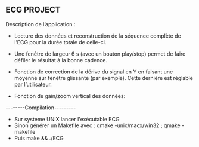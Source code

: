 ECG PROJECT
-----------

Description de l’application :

 - Lecture des données et reconstruction de la séquence complète de l’ECG pour la durée totale de celle-ci.

 - Une fenêtre de largeur 6 s (avec un bouton play/stop) permet de faire défiler le résultat à la bonne cadence.

 - Fonction de correction de la dérive du signal en Y en faisant une moyenne sur fenêtre glissante (par exemple). Cette dernière est réglable par l’utilisateur.

 - Fonction de gain/zoom vertical des données:

--------Compilation---------

- Sur systeme UNIX lancer l'exécutable ECG
- Sinon générer un Makefile avec : qmake -unix/macx/win32 ; qmake -makefile
- Puis make && ./ECG
